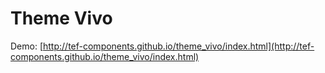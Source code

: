 # Theme Vivo

Demo: [http://tef-components.github.io/theme_vivo/index.html](http://tef-components.github.io/theme_vivo/index.html)